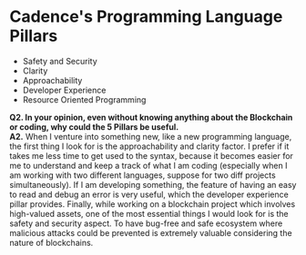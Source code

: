 # Cadence's Programming Language Pillars
* Safety and Security
* Clarity
* Approachability
* Developer Experience
* Resource Oriented Programming

**Q2. In your opinion, even without knowing anything about the Blockchain or coding, why could the 5 Pillars be useful.** </br>
**A2.** When I venture into something new, like a new programming language, the first thing I look for is the approachability and clarity factor. I prefer if it takes me less time to get used to the syntax,
because it becomes easier for me to understand and keep a track of what I am coding (especially when I am working with two different languages, suppose for two diff projects simultaneously).
If I am developing something, the feature of having an easy to read and debug an error is very useful, which the developer experience pillar provides. Finally, while working on a blockchain 
project which involves high-valued assets, one of the most essential things I would look for is the safety and security aspect. To have bug-free and safe ecosystem where malicious
attacks could be prevented is extremely valuable considering the nature of blockchains.

